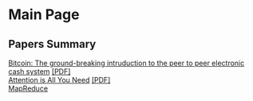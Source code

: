 # Main Page

## Papers Summary
[Bitcoin: The ground-breaking intruduction to the peer to peer electronic cash system](https://sejongyoon.github.io/webpage/bitcoin/bitcoin.html) [[PDF]](https://sejongyoon.github.io/webpage/bitcoin/bitcoin.pdf)  
[Attention is All You Need](https://sejongyoon.github.io/webpage/attention/attention.html) [[PDF]](https://sejongyoon.github.io/webpage/attention/attention.pdf)  
[MapReduce](https://sejongyoon.github.io/webpage/mapreduce/mapreduce.html)  
